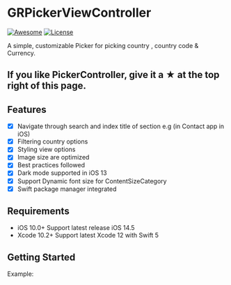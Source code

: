 # GRPickerViewController

[![Awesome](https://cdn.rawgit.com/sindresorhus/awesome/d7305f38d29fed78fa85652e3a63e154dd8e8829/media/badge.svg)](https://github.com/vsouza/awesome-ios)
[![License](https://img.shields.io/badge/License-MIT-8D6E63.svg)](LICENSE)  

A simple, customizable Picker for picking country , country code & Currency.


## If you like PickerController, give it a ★ at the top right of this page.

## Features

- [x] Navigate through search and index title of section e.g (in Contact app in iOS)
- [x] Filtering country options
- [x] Styling view options
- [x] Image size are optimized
- [x] Best practices followed
- [x] Dark mode supported in iOS 13
- [x] Support Dynamic font size for ContentSizeCategory
- [x] Swift package manager integrated

## Requirements

- iOS 10.0+ Support latest release iOS 14.5
- Xcode 10.2+ Support latest Xcode 12 with Swift 5

## Getting Started
Example:
